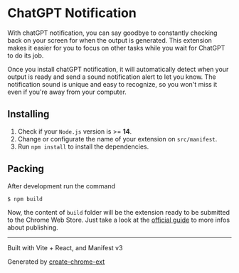 # ChatGPT Notification

With chatGPT notification, you can say goodbye to constantly checking back on your screen for when the output is generated. This extension makes it easier for you to focus on other tasks while you wait for ChatGPT to do its job.

Once you install chatGPT notification, it will automatically detect when your output is ready and send a sound notification alert to let you know. The notification sound is unique and easy to recognize, so you won't miss it even if you're away from your computer.

## Installing

1. Check if your `Node.js` version is >= **14**.
2. Change or configurate the name of your extension on `src/manifest`.
3. Run `npm install` to install the dependencies.

## Packing

After development run the command

```shell
$ npm build
```

Now, the content of `build` folder will be the extension ready to be submitted to the Chrome Web Store. Just take a look at the [official guide](https://developer.chrome.com/webstore/publish) to more infos about publishing.

---

Built with Vite + React, and Manifest v3

Generated by [create-chrome-ext](https://github.com/guocaoyi/create-chrome-ext)
